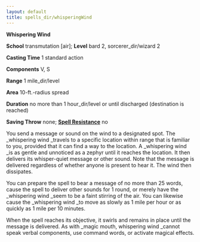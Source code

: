 ```yaml
---
layout: default
title: spells_dir/whisperingWind
---
```

 **Whispering Wind**

**School** transmutation [air]; **Level** bard 2, sorcerer_dir/wizard 2

**Casting Time** 1 standard action

**Components** V, S

**Range** 1 mile_dir/level

**Area** 10-ft.-radius spread

**Duration** no more than 1 hour_dir/level or until discharged (destination is reached)

**Saving Throw** none; **[Spell Resistance](../../glossary#_spell-resistance)** no

You send a message or sound on the wind to a designated spot. The _whispering wind _travels to a specific location within range that is familiar to you, provided that it can find a way to the location. A _whispering wind _is as gentle and unnoticed as a zephyr until it reaches the location. It then delivers its whisper-quiet message or other sound. Note that the message is delivered regardless of whether anyone is present to hear it. The wind then dissipates.

You can prepare the spell to bear a message of no more than 25 words, cause the spell to deliver other sounds for 1 round, or merely have the _whispering wind _seem to be a faint stirring of the air. You can likewise cause the _whispering wind _to move as slowly as 1 mile per hour or as quickly as 1 mile per 10 minutes.

When the spell reaches its objective, it swirls and remains in place until the message is delivered. As with _magic mouth, whispering wind _cannot speak verbal components, use command words, or activate magical effects.

